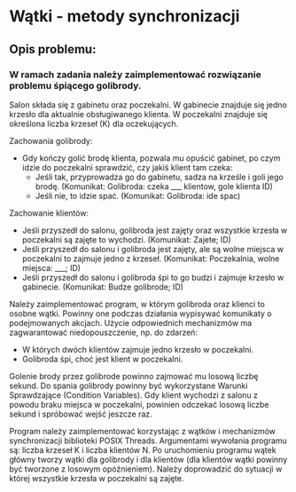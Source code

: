 # Wątki - metody synchronizacji
## Opis problemu:
### W ramach zadania należy zaimplementować rozwiązanie problemu śpiącego golibrody.

Salon składa się z gabinetu oraz poczekalni. W gabinecie znajduje się jedno krzesło dla aktualnie obsługiwanego klienta. W poczekalni znajduje się określona liczba krzeseł (K) dla oczekujących.

Zachowania golibrody:

* Gdy kończy golić brodę klienta, pozwala mu opuścić gabinet, po czym idzie do poczekalni sprawdzić, czy jakiś klient tam czeka:
  * Jeśli tak, przyprowadza go do gabinetu, sadza na krześle i goli jego brodę. (Komunikat: Golibroda: czeka ___ klientow, gole klienta ID)
  * Jeśli nie, to idzie spać. (Komunikat: Golibroda: ide spac)

Zachowanie klientów:

* Jeśli przyszedł do salonu, golibroda jest zajęty oraz wszystkie krzesła w poczekalni są zajęte to wychodzi. (Komunikat: Zajete; ID)
* Jeśli przyszedł do salonu i golibroda jest zajęty, ale są wolne miejsca w poczekalni to zajmuje jedno z krzeseł. (Komunikat: Poczekalnia, wolne miejsca: ___; ID)
* Jeśli przyszedł do salonu i golibroda śpi to go budzi i zajmuje krzesło w gabinecie. (Komunikat: Budze golibrode; ID)

Należy zaimplementować program, w którym golibroda oraz klienci to osobne wątki. Powinny one podczas działania wypisywać komunikaty o podejmowanych akcjach. Użycie odpowiednich mechanizmów ma zagwarantować niedopouszczenie, np. do zdarzeń:

* W których dwóch klientów zajmuje jedno krzesło w poczekalni.
* Golibroda śpi, choć jest klient w poczekalni.

Golenie brody przez golibrode powinno zajmować mu losową liczbę sekund. Do spania golibrody powinny być wykorzystane Warunki Sprawdzające (Condition Variables).
Gdy klient wychodzi z salonu z powodu braku miejsca w poczekalni, powinien odczekać losową liczbe sekund i spróbować wejść jeszcze raz.

Program należy zaimplementować korzystając z wątków i mechanizmów synchronizacji biblioteki POSIX Threads. Argumentami wywołania programu są: liczba krzeseł K i liczba klientów N. Po uruchomieniu programu wątek główny tworzy wątki dla golibrody i dla klientów (dla klientów wątki powinny być tworzone z losowym opóźnieniem). Należy doprowadzić do sytuacji w której wszystkie krzesła w poczekalni są zajęte.